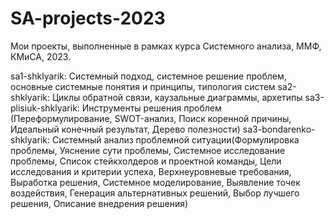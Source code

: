 # SA-projects-2023
Мои проекты, выполненные в рамках курса Системного анализа, ММФ, КМиСА, 2023.

sa1-shklyarik: Системный подход, системное решение проблем, основные системные понятия и принципы, типология систем
sa2-shklyarik: Циклы обратной связи, каузальные диаграммы, архетипы
sa3-plisiuk-shklyarik: Инструменты решения проблем (Переформулирование, SWOT-анализ, Поиск коренной причины, Идеальный конечный результат, Дерево полезности)
sa3-bondarenko-shklyarik: Системный анализ проблемной ситуации(Формулировка проблемы, Уяснение сути проблемы, Системное исследование проблемы, Список стейкхолдеров и проектной команды, Цели исследования и критерии успеха, Верхнеуровневые требования, Выработка решения, Системное моделирование, Выявление точек воздействия, Генерация альтернативных решений, Выбор лучшего решения, Описание внедрения решения)
